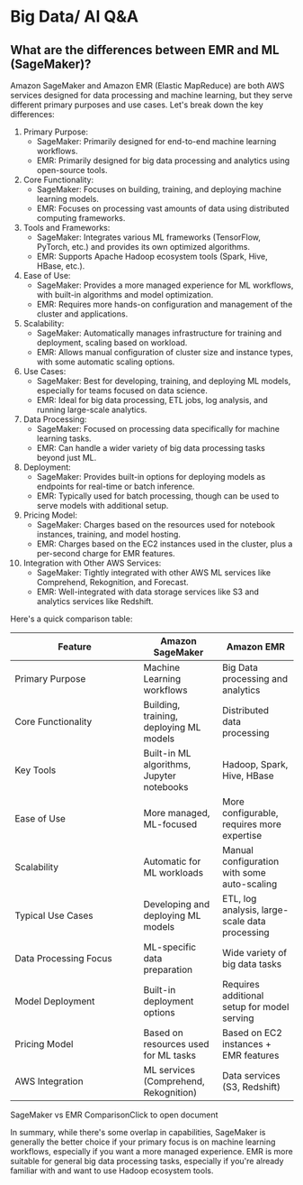 # Big Data/ AI Q\&A

## What are the differences between EMR and ML (SageMaker)?



Amazon SageMaker and Amazon EMR (Elastic MapReduce) are both AWS services designed for data processing and machine learning, but they serve different primary purposes and use cases. Let's break down the key differences:

1. Primary Purpose:
   * SageMaker: Primarily designed for end-to-end machine learning workflows.
   * EMR: Primarily designed for big data processing and analytics using open-source tools.
2. Core Functionality:
   * SageMaker: Focuses on building, training, and deploying machine learning models.
   * EMR: Focuses on processing vast amounts of data using distributed computing frameworks.
3. Tools and Frameworks:
   * SageMaker: Integrates various ML frameworks (TensorFlow, PyTorch, etc.) and provides its own optimized algorithms.
   * EMR: Supports Apache Hadoop ecosystem tools (Spark, Hive, HBase, etc.).
4. Ease of Use:
   * SageMaker: Provides a more managed experience for ML workflows, with built-in algorithms and model optimization.
   * EMR: Requires more hands-on configuration and management of the cluster and applications.
5. Scalability:
   * SageMaker: Automatically manages infrastructure for training and deployment, scaling based on workload.
   * EMR: Allows manual configuration of cluster size and instance types, with some automatic scaling options.
6. Use Cases:
   * SageMaker: Best for developing, training, and deploying ML models, especially for teams focused on data science.
   * EMR: Ideal for big data processing, ETL jobs, log analysis, and running large-scale analytics.
7. Data Processing:
   * SageMaker: Focused on processing data specifically for machine learning tasks.
   * EMR: Can handle a wider variety of big data processing tasks beyond just ML.
8. Deployment:
   * SageMaker: Provides built-in options for deploying models as endpoints for real-time or batch inference.
   * EMR: Typically used for batch processing, though can be used to serve models with additional setup.
9. Pricing Model:
   * SageMaker: Charges based on the resources used for notebook instances, training, and model hosting.
   * EMR: Charges based on the EC2 instances used in the cluster, plus a per-second charge for EMR features.
10. Integration with Other AWS Services:
    * SageMaker: Tightly integrated with other AWS ML services like Comprehend, Rekognition, and Forecast.
    * EMR: Well-integrated with data storage services like S3 and analytics services like Redshift.

Here's a quick comparison table:



<table><thead><tr><th width="213">Feature</th><th>Amazon SageMaker</th><th>Amazon EMR</th></tr></thead><tbody><tr><td>Primary Purpose</td><td>Machine Learning workflows</td><td>Big Data processing and analytics</td></tr><tr><td>Core Functionality</td><td>Building, training, deploying ML models</td><td>Distributed data processing</td></tr><tr><td>Key Tools</td><td>Built-in ML algorithms, Jupyter notebooks</td><td>Hadoop, Spark, Hive, HBase</td></tr><tr><td>Ease of Use</td><td>More managed, ML-focused</td><td>More configurable, requires more expertise</td></tr><tr><td>Scalability</td><td>Automatic for ML workloads</td><td>Manual configuration with some auto-scaling</td></tr><tr><td>Typical Use Cases</td><td>Developing and deploying ML models</td><td>ETL, log analysis, large-scale data processing</td></tr><tr><td>Data Processing Focus</td><td>ML-specific data preparation</td><td>Wide variety of big data tasks</td></tr><tr><td>Model Deployment</td><td>Built-in deployment options</td><td>Requires additional setup for model serving</td></tr><tr><td>Pricing Model</td><td>Based on resources used for ML tasks</td><td>Based on EC2 instances + EMR features</td></tr><tr><td>AWS Integration</td><td>ML services (Comprehend, Rekognition)</td><td>Data services (S3, Redshift)</td></tr></tbody></table>

SageMaker vs EMR ComparisonClick to open document

In summary, while there's some overlap in capabilities, SageMaker is generally the better choice if your primary focus is on machine learning workflows, especially if you want a more managed experience. EMR is more suitable for general big data processing tasks, especially if you're already familiar with and want to use Hadoop ecosystem tools.
